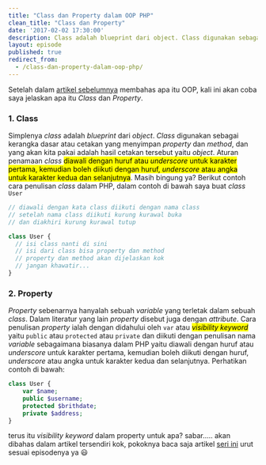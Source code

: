```yaml
---
title: "Class dan Property dalam OOP PHP"
clean_title: "Class dan Property"
date: '2017-02-02 17:30:00'
description: Class adalah blueprint dari object. Class digunakan sebagai kerangka dasar atau cetakan yang menyimpan property dan method, dan yang akan kita pakai adalah hasil cetakan tersebut yaitu object
layout: episode
published: true
redirect_from:
  - /class-dan-property-dalam-oop-php/
---
```


Setelah dalam <a href="{{ site.url }}/object-oriented-php/apa-itu-oop-object-oriented-programming/" target="_blank">artikel sebelumnya</a> membahas apa itu OOP, kali ini akan coba saya jelaskan apa itu *Class* dan *Property*.

### 1. Class
Simplenya *class* adalah *blueprint* dari *object*. *Class* digunakan sebagai kerangka dasar atau cetakan yang menyimpan *property* dan *method*, dan yang akan kita pakai adalah hasil cetakan tersebut yaitu *object*. Aturan penamaan *class* <mark>diawali dengan huruf atau <em>underscore</em> untuk karakter pertama, kemudian boleh diikuti dengan huruf, <em>underscore</em> atau angka untuk karakter kedua dan selanjutnya</mark>. Masih bingung ya? Berikut contoh cara penulisan *class* dalam PHP, dalam contoh di bawah saya buat *class* `User`

```php
// diawali dengan kata class diikuti dengan nama class
// setelah nama class diikuti kurung kurawal buka
// dan diakhiri kurung kurawal tutup

class User {
  // isi class nanti di sini
  // isi dari class bisa property dan method
  // property dan method akan dijelaskan kok
  // jangan khawatir...
}
```  

### 2. Property
*Property* sebenarnya hanyalah sebuah *variable* yang terletak dalam sebuah *class*. Dalam literatur yang lain *property* disebut juga dengan *attribute*. Cara penulisan *property* ialah dengan didahului oleh `var` atau <mark><em>visibility keyword</em></mark> yaitu `public` atau `protected` atau `private` dan diikuti dengan penulisan nama *variable* sebagaimana biasanya dalam PHP yaitu diawali dengan huruf atau *underscore* untuk karakter pertama, kemudian boleh diikuti dengan huruf, *underscore* atau angka untuk karakter kedua dan selanjutnya. Perhatikan contoh di bawah:

```php
class User {
    var $name;
    public $username;
    protected $brithdate;
    private $address;
}
```
terus itu *visibility keyword* dalam property untuk apa? sabar..... akan dibahas dalam artikel tersendiri kok, pokoknya baca saja artikel <a href="{{ site.url }}/object-oriented-php">seri ini</a> urut sesuai episodenya ya :smiley:
